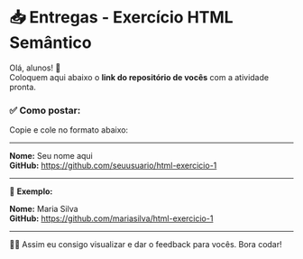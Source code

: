 # 📥 Entregas - Exercício HTML Semântico

Olá, alunos! 👋  
Coloquem aqui abaixo o **link do repositório de vocês** com a atividade pronta.

### ✅ Como postar:

Copie e cole no formato abaixo:

---

**Nome:** Seu nome aqui  
**GitHub:** https://github.com/seuusuario/html-exercicio-1

---

📌 **Exemplo:**

**Nome:** Maria Silva  
**GitHub:** https://github.com/mariasilva/html-exercicio-1

---

🧑‍🏫 Assim eu consigo visualizar e dar o feedback para vocês. Bora codar!
